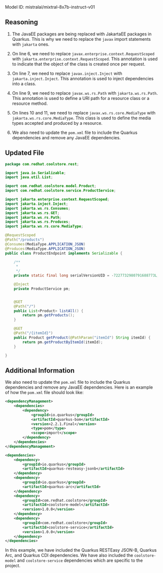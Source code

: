 Model ID: mistralai/mixtral-8x7b-instruct-v01

## Reasoning

1. The JavaEE packages are being replaced with JakartaEE packages in Quarkus. This is why we need to replace the `javax` import statements with `jakarta` ones.

2. On line 6, we need to replace `javax.enterprise.context.RequestScoped` with `jakarta.enterprise.context.RequestScoped`. This annotation is used to indicate that the object of the class is created once per request.

3. On line 7, we need to replace `javax.inject.Inject` with `jakarta.inject.Inject`. This annotation is used to inject dependencies into a class.

4. On line 9, we need to replace `javax.ws.rs.Path` with `jakarta.ws.rs.Path`. This annotation is used to define a URI path for a resource class or a resource method.

5. On lines 10 and 11, we need to replace `javax.ws.rs.core.MediaType` with `jakarta.ws.rs.core.MediaType`. This class is used to define the media types accepted and produced by a resource.

6. We also need to update the `pom.xml` file to include the Quarkus dependencies and remove any JavaEE dependencies.

## Updated File

```java
package com.redhat.coolstore.rest;

import java.io.Serializable;
import java.util.List;

import com.redhat.coolstore.model.Product;
import com.redhat.coolstore.service.ProductService;

import jakarta.enterprise.context.RequestScoped;
import jakarta.inject.Inject;
import jakarta.ws.rs.Consumes;
import jakarta.ws.rs.GET;
import jakarta.ws.rs.Path;
import jakarta.ws.rs.Produces;
import jakarta.ws.rs.core.MediaType;

@RequestScoped
@Path("/products")
@Consumes(MediaType.APPLICATION_JSON)
@Produces(MediaType.APPLICATION_JSON)
public class ProductEndpoint implements Serializable {

    /**
     *
     */
    private static final long serialVersionUID = -7227732980791688773L;

    @Inject
    private ProductService pm;


    @GET
    @Path("/")
    public List<Product> listAll() {
        return pm.getProducts();
    }

    @GET
    @Path("/{itemId}")
    public Product getProduct(@PathParam("itemId") String itemId) {
        return pm.getProductByItemId(itemId);
    }

}
```

## Additional Information

We also need to update the `pom.xml` file to include the Quarkus dependencies and remove any JavaEE dependencies. Here is an example of how the `pom.xml` file should look like:

```xml
<dependencyManagement>
    <dependencies>
        <dependency>
            <groupId>io.quarkus</groupId>
            <artifactId>quarkus-bom</artifactId>
            <version>2.2.1.Final</version>
            <type>pom</type>
            <scope>import</scope>
        </dependency>
    </dependencies>
</dependencyManagement>

<dependencies>
    <dependency>
        <groupId>io.quarkus</groupId>
        <artifactId>quarkus-resteasy-jsonb</artifactId>
    </dependency>
    <dependency>
        <groupId>io.quarkus</groupId>
        <artifactId>quarkus-arc</artifactId>
    </dependency>
    <dependency>
        <groupId>com.redhat.coolstore</groupId>
        <artifactId>coolstore-model</artifactId>
        <version>1.0.0</version>
    </dependency>
    <dependency>
        <groupId>com.redhat.coolstore</groupId>
        <artifactId>coolstore-service</artifactId>
        <version>1.0.0</version>
    </dependency>
</dependencies>
```

In this example, we have included the Quarkus RESTEasy JSON-B, Quarkus Arc, and Quarkus CDI dependencies. We have also included the `coolstore-model` and `coolstore-service` dependencies which are specific to the project.